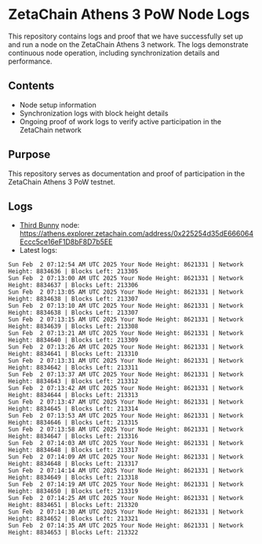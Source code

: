 # ZetaChain Athens 3 PoW Node Logs
This repository contains logs and proof that we have successfully set up and run a node on the ZetaChain Athens 3 network. The logs demonstrate continuous node operation, including synchronization details and performance.

## Contents
- Node setup information
- Synchronization logs with block height details
- Ongoing proof of work logs to verify active participation in the ZetaChain network

## Purpose
This repository serves as documentation and proof of participation in the ZetaChain Athens 3 PoW testnet.

## Logs

- [Third Bunny](https://thirdbunny.xyz/) node: https://athens.explorer.zetachain.com/address/0x225254d35dE666064Eccc5ce16eF1D8bF8D7b5EE
- Latest logs:
```
Sun Feb  2 07:12:54 AM UTC 2025 Your Node Height: 8621331 | Network Height: 8834636 | Blocks Left: 213305
Sun Feb  2 07:13:00 AM UTC 2025 Your Node Height: 8621331 | Network Height: 8834637 | Blocks Left: 213306
Sun Feb  2 07:13:05 AM UTC 2025 Your Node Height: 8621331 | Network Height: 8834638 | Blocks Left: 213307
Sun Feb  2 07:13:10 AM UTC 2025 Your Node Height: 8621331 | Network Height: 8834638 | Blocks Left: 213307
Sun Feb  2 07:13:15 AM UTC 2025 Your Node Height: 8621331 | Network Height: 8834639 | Blocks Left: 213308
Sun Feb  2 07:13:21 AM UTC 2025 Your Node Height: 8621331 | Network Height: 8834640 | Blocks Left: 213309
Sun Feb  2 07:13:26 AM UTC 2025 Your Node Height: 8621331 | Network Height: 8834641 | Blocks Left: 213310
Sun Feb  2 07:13:31 AM UTC 2025 Your Node Height: 8621331 | Network Height: 8834642 | Blocks Left: 213311
Sun Feb  2 07:13:37 AM UTC 2025 Your Node Height: 8621331 | Network Height: 8834643 | Blocks Left: 213312
Sun Feb  2 07:13:42 AM UTC 2025 Your Node Height: 8621331 | Network Height: 8834644 | Blocks Left: 213313
Sun Feb  2 07:13:47 AM UTC 2025 Your Node Height: 8621331 | Network Height: 8834645 | Blocks Left: 213314
Sun Feb  2 07:13:53 AM UTC 2025 Your Node Height: 8621331 | Network Height: 8834646 | Blocks Left: 213315
Sun Feb  2 07:13:58 AM UTC 2025 Your Node Height: 8621331 | Network Height: 8834647 | Blocks Left: 213316
Sun Feb  2 07:14:03 AM UTC 2025 Your Node Height: 8621331 | Network Height: 8834648 | Blocks Left: 213317
Sun Feb  2 07:14:09 AM UTC 2025 Your Node Height: 8621331 | Network Height: 8834648 | Blocks Left: 213317
Sun Feb  2 07:14:14 AM UTC 2025 Your Node Height: 8621331 | Network Height: 8834649 | Blocks Left: 213318
Sun Feb  2 07:14:19 AM UTC 2025 Your Node Height: 8621331 | Network Height: 8834650 | Blocks Left: 213319
Sun Feb  2 07:14:25 AM UTC 2025 Your Node Height: 8621331 | Network Height: 8834651 | Blocks Left: 213320
Sun Feb  2 07:14:30 AM UTC 2025 Your Node Height: 8621331 | Network Height: 8834652 | Blocks Left: 213321
Sun Feb  2 07:14:35 AM UTC 2025 Your Node Height: 8621331 | Network Height: 8834653 | Blocks Left: 213322
```

